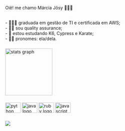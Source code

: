 <p align="left">Oiê! me chamo Márcia Jôsy 👩🏻‍💻</p> <br>- 👩🏻‍🎓 graduada em gestão de TI e certificada em AWS;<br>- 👩‍💻 sou quality assurance;<br>- 🌱 estou estudando K6, Cypress e Karate;<br>- 🙋‍♀️ pronomes: ela/dela.</p>


###

<div align="left">
  <img src="https://github-readme-stats.vercel.app/api?hide_title=true&hide_rank=false&show_icons=true&include_all_commits=true&count_private=true&disable_animations=false&theme=cobalt&locale=pt-br&hide_border=true&username=marciajosy" height="150" alt="stats graph"  />
</div>

###

<div align="left">
  <img src="https://cdn.jsdelivr.net/gh/devicons/devicon/icons/python/python-original.svg" height="33" width="49" alt="python logo"  />
  <img src="https://cdn.jsdelivr.net/gh/devicons/devicon/icons/java/java-original.svg" height="33" width="49" alt="java logo"  />
  <img src="https://cdn.jsdelivr.net/gh/devicons/devicon/icons/ruby/ruby-original.svg" height="33" width="49" alt="ruby logo"  />
  <img src="https://cdn.jsdelivr.net/gh/devicons/devicon/icons/javascript/javascript-original.svg" height="33" width="49" alt="javascript logo"  />
</div>

###
<div align="left">
  <img src="https://visitor-badge.laobi.icu/badge?page_id=marciajosy.marciajosy&"  />
</div>

###
